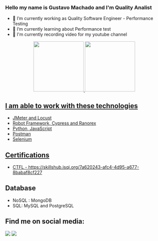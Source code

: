 ### Hello my name is Gustavo Machado and I'm Quality Analist

- 🔭 I’m currently working as Quality Software Engineer - Performance Testing
- 🌱 I’m currently learning about Performance test
- 🎥 I'm currently recording video for my youtube channel

<div align="center">
  <a href="https://github.com/gesmachado">
  <img height="160em" src="https://github-readme-stats-sigma-five.vercel.app/api?username=gesmachado&show_icons=true&theme=vision-friendly-dark&include_all_commits=true&count_private=true"/>
  <img height="160em" src="https://github-readme-stats-sigma-five.vercel.app/api/top-langs/?username=gesmachado&layout=compact&langs_count=7&theme=vision-friendly-dark"/>
</div>
 
## I am able to work with these technologies
  * JMeter and Locust
  * Robot Framework, Cypress and Ranorex
  * Python, JavaScript
  * Postman
  * Selenium
  
## Certifications
  * CTFL - https://skillshub.isqi.org/7a620243-afc4-4d95-a677-8babaf8cf227
   
## Database
  * NoSQL : MongoDB
  * SQL: MySQL and PostgreSQL
  
## Find me on social media: 
<div> 
  <a href="https://www.linkedin.com/in/gesmachado/" target="_blank"><img src="https://img.shields.io/badge/-LinkedIn-%230077B5?style=for-the-badge&logo=linkedin&logoColor=white" target="_blank"></a>
  <a href="https://www.youtube.com/@qagustavo" target="_blank"><img src="https://img.shields.io/badge/YouTube-red?style=for-the-badge&logo=youtube&logoColor=white" target="_blank"></a> 
  
  
 
